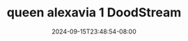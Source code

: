 --- 
title: "queen alexavia 1  DoodStream"
description: "  bokeh queen alexavia 1  DoodStream terbaru video full terbaru"
date: 2024-09-15T23:48:54-08:00
file_code: "3lrsh94ggnmz"
draft: false
cover: "v6qw3440ubh98e30.jpg"
tags: ["queen", "alexavia", "DoodStream", "bokep-indo", "bokep-viral", "bokep-ig"]
length: 1089
fld_id: "1483247"
foldername: "Alexavia"
categories: ["Alexavia"]
views: 0
---